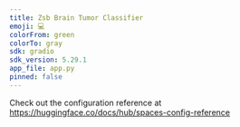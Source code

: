 ```yaml
---
title: Zsb Brain Tumor Classifier
emoji: 💻
colorFrom: green
colorTo: gray
sdk: gradio
sdk_version: 5.29.1
app_file: app.py
pinned: false
---
```


Check out the configuration reference at https://huggingface.co/docs/hub/spaces-config-reference
